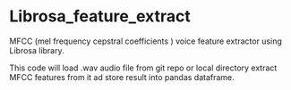 # Librosa_feature_extract
MFCC (mel frequency cepstral coefficients ) voice feature extractor using Librosa library.

This code will load .wav audio file from git repo or local directory extract MFCC features from it ad store result into pandas dataframe.
